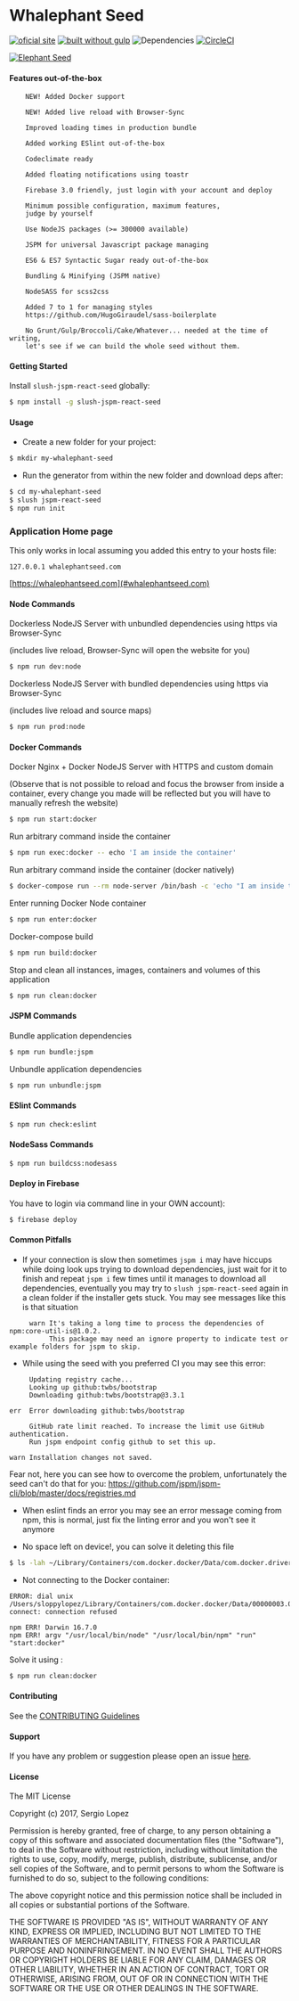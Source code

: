 # Whalephant Seed 

[![oficial site](https://img.shields.io/badge/sloppy-lopez-pink.svg)](http://sloppylopez.com)
[![built without gulp](https://img.shields.io/badge/build%20without-gulp-brightgreen.svg)](http://jspm.com)
![Dependencies](https://david-dm.org/sloppylopez/elephantseed.svg)
[![CircleCI](https://circleci.com/gh/Elephantseed/whalephant.svg?style=svg)](https://circleci.com/gh/Elephantseed/whalephant)

[![Elephant Seed](https://github.com/Elephantseed/whalephant/blob/master/templates/assets/images/ElephantSeed.png?raw=true)](https://elephantseed.firebaseapp.com)
 
#### Features out-of-the-box

        NEW! Added Docker support
        
        NEW! Added live reload with Browser-Sync
        
        Improved loading times in production bundle

        Added working ESlint out-of-the-box

        Codeclimate ready
        
        Added floating notifications using toastr
        
        Firebase 3.0 friendly, just login with your account and deploy
        
        Minimum possible configuration, maximum features,
        judge by yourself
        
        Use NodeJS packages (>= 300000 available)
        
        JSPM for universal Javascript package managing

        ES6 & ES7 Syntactic Sugar ready out-of-the-box

        Bundling & Minifying (JSPM native)
        
        NodeSASS for scss2css 
        
        Added 7 to 1 for managing styles 
        https://github.com/HugoGiraudel/sass-boilerplate

        No Grunt/Gulp/Broccoli/Cake/Whatever... needed at the time of writing, 
        let's see if we can build the whole seed without them.
        

#### Getting Started
Install `slush-jspm-react-seed` globally:

```bash
$ npm install -g slush-jspm-react-seed
```

#### Usage

* Create a new folder for your project:

```bash
$ mkdir my-whalephant-seed
```

* Run the generator from within the new folder and download deps after:

```bash
$ cd my-whalephant-seed
$ slush jspm-react-seed
$ npm run init
```

### Application Home page

This only works in local assuming you added this entry to your hosts file:

```
127.0.0.1 whalephantseed.com
```
[https://whalephantseed.com](#whalephantseed.com)

#### Node Commands

Dockerless NodeJS Server with unbundled dependencies 
using https via Browser-Sync 

(includes live reload, Browser-Sync will open the website for you)

```bash
$ npm run dev:node
```

Dockerless NodeJS Server with bundled dependencies using https via Browser-Sync 

(includes live reload and source maps)

```bash
$ npm run prod:node
```

#### Docker Commands

Docker Nginx + Docker NodeJS Server with HTTPS and custom domain

(Observe that is not possible to reload and focus the browser from 
inside a container, every change you made will be reflected 
but you will have to manually refresh the website)

```bash
$ npm run start:docker
```

Run arbitrary command inside the container

```bash
$ npm run exec:docker -- echo 'I am inside the container'
```

Run arbitrary command inside the container (docker natively)

```bash
$ docker-compose run --rm node-server /bin/bash -c 'echo "I am inside the container"'
```

Enter running Docker Node container

```bash
$ npm run enter:docker
```

Docker-compose build

```bash
$ npm run build:docker
```

Stop and clean all instances, images, containers and volumes of this application

```bash
$ npm run clean:docker
```

#### JSPM Commands

Bundle application dependencies

```bash
$ npm run bundle:jspm
```

Unbundle application dependencies

```bash
$ npm run unbundle:jspm
```

#### ESlint Commands

```bash
$ npm run check:eslint
```

#### NodeSass Commands

```bash
$ npm run buildcss:nodesass
```

#### Deploy in Firebase 

You have to login via command line in your OWN account):

```bash
$ firebase deploy
```

#### Common Pitfalls

* If your connection is slow then sometimes `jspm i` may have hiccups while 
doing look ups trying to download dependencies, just wait for it to finish and repeat `jspm i` 
few times until it manages to download all dependencies,
eventually you may try to `slush jspm-react-seed` again in a clean folder if the installer gets stuck.
You may see messages like this is that situation
```
     warn It's taking a long time to process the dependencies of npm:core-util-is@1.0.2.
          This package may need an ignore property to indicate test or example folders for jspm to skip.
```
* While using the seed with you preferred CI you may see this error:
```
     Updating registry cache...
     Looking up github:twbs/bootstrap
     Downloading github:twbs/bootstrap@3.3.1

err  Error downloading github:twbs/bootstrap

     GitHub rate limit reached. To increase the limit use GitHub authentication.
     Run jspm endpoint config github to set this up.

warn Installation changes not saved.
``` 
Fear not, here you can see how to overcome the problem, unfortunately the seed can't do that for you:
https://github.com/jspm/jspm-cli/blob/master/docs/registries.md

* When eslint finds an error you may see an error message coming from npm, this is normal, just fix the linting
   error and you won't see it anymore
   
* No space left on device!, you can solve it deleting this file

```bash
$ ls -lah ~/Library/Containers/com.docker.docker/Data/com.docker.driver.amd64-linux/Docker.qcow2
``` 

* Not connecting to the Docker container:

```
ERROR: dial unix /Users/sloppylopez/Library/Containers/com.docker.docker/Data/00000003.00000948: connect: connection refused

npm ERR! Darwin 16.7.0
npm ERR! argv "/usr/local/bin/node" "/usr/local/bin/npm" "run" "start:docker"
```

Solve it using :

```bash
$ npm run clean:docker
``` 

#### Contributing

See the [CONTRIBUTING Guidelines](https://github.com/sloppylopez/slush-jspm-react-seed/blob/master/CONTRIBUTING.md)

#### Support
If you have any problem or suggestion please open an issue [here](https://github.com/sloppylopez/slush-jspm-react-seed/issues).

#### License 

The MIT License

Copyright (c) 2017, Sergio Lopez

Permission is hereby granted, free of charge, to any person
obtaining a copy of this software and associated documentation
files (the "Software"), to deal in the Software without
restriction, including without limitation the rights to use,
copy, modify, merge, publish, distribute, sublicense, and/or sell
copies of the Software, and to permit persons to whom the
Software is furnished to do so, subject to the following
conditions:

The above copyright notice and this permission notice shall be
included in all copies or substantial portions of the Software.

THE SOFTWARE IS PROVIDED "AS IS", WITHOUT WARRANTY OF ANY KIND,
EXPRESS OR IMPLIED, INCLUDING BUT NOT LIMITED TO THE WARRANTIES
OF MERCHANTABILITY, FITNESS FOR A PARTICULAR PURPOSE AND
NONINFRINGEMENT. IN NO EVENT SHALL THE AUTHORS OR COPYRIGHT
HOLDERS BE LIABLE FOR ANY CLAIM, DAMAGES OR OTHER LIABILITY,
WHETHER IN AN ACTION OF CONTRACT, TORT OR OTHERWISE, ARISING
FROM, OUT OF OR IN CONNECTION WITH THE SOFTWARE OR THE USE OR
OTHER DEALINGS IN THE SOFTWARE.

